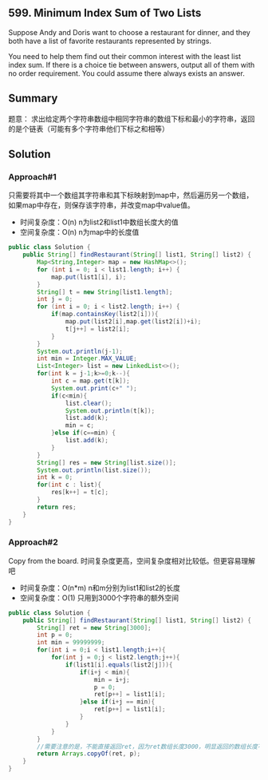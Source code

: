 ## 599. Minimum Index Sum of Two Lists
Suppose Andy and Doris want to choose a restaurant for dinner, and they both have a list of favorite restaurants represented by strings.

You need to help them find out their common interest with the least list index sum. If there is a choice tie between answers, output all of them with no order requirement. You could assume there always exists an answer.
## Summary
题意： 求出给定两个字符串数组中相同字符串的数组下标和最小的字符串，返回的是个链表（可能有多个字符串他们下标之和相等）
## Solution

### Approach#1
只需要将其中一个数组其字符串和其下标映射到map中，然后遍历另一个数组，如果map中存在，则保存该字符串，并改变map中value值。
- 时间复杂度：O(n) n为list2和list1中数组长度大的值
- 空间复杂度：O(n) n为map中的长度值

```java
public class Solution {
    public String[] findRestaurant(String[] list1, String[] list2) {
        Map<String,Integer> map = new HashMap<>();
        for (int i = 0; i < list1.length; i++) {
            map.put(list1[i], i);
        }
        String[] t = new String[list1.length];
        int j = 0;
        for (int i = 0; i < list2.length; i++) {
            if(map.containsKey(list2[i])){
                map.put(list2[i],map.get(list2[i])+i);
                t[j++] = list2[i];
            }
        }
        System.out.println(j-1);
        int min = Integer.MAX_VALUE;
        List<Integer> list = new LinkedList<>();
        for(int k = j-1;k>=0;k--){
            int c = map.get(t[k]);
            System.out.print(c+" ");
            if(c<min){
                list.clear();
                System.out.println(t[k]);
                list.add(k);
                min = c;
            }else if(c==min) {
                list.add(k);
            }
        }
        String[] res = new String[list.size()];
        System.out.println(list.size());
        int k = 0;
        for(int c : list){
            res[k++] = t[c];
        }
        return res;
    }
}
```
### Approach#2
Copy from the board. 时间复杂度更高，空间复杂度相对比较低。但更容易理解吧
- 时间复杂度：O(n*m) n和m分别为list1和list2的长度 
- 空间复杂度：O(1) 只用到3000个字符串的额外空间

```java
public class Solution {
    public String[] findRestaurant(String[] list1, String[] list2) {
        String[] ret = new String[3000];
        int p = 0;
        int min = 99999999;
        for(int i = 0;i < list1.length;i++){
            for(int j = 0;j < list2.length;j++){
                if(list1[i].equals(list2[j])){
                    if(i+j < min){
                        min = i+j;
                        p = 0;
                        ret[p++] = list1[i];
                    }else if(i+j == min){
                        ret[p++] = list1[i];
                    }
                }
            }
        }
        //需要注意的是，不能直接返回ret，因为ret数组长度3000，明显返回的数组长度不可能这么长，只需要复制前p个即可。
        return Arrays.copyOf(ret, p);
    }
}
```